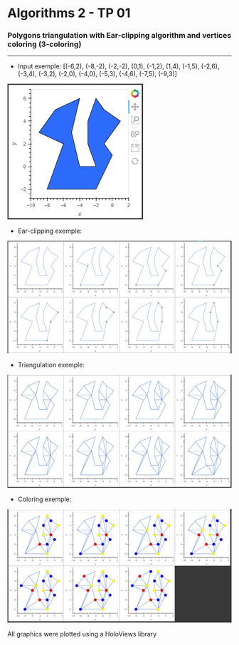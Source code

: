 # Algorithms 2 - TP 01

### Polygons triangulation with Ear-clipping algorithm and vertices coloring (3-coloring)
-------------------------
- Input exemple:
[(-6,2), (-8,-2), (-2,-2), (0,1), (-1,2), (1,4), (-1,5), (-2,6), (-3,4), (-3,2), (-2,0), (-4,0), (-5,3), (-4,6), (-7,5), (-9,3)]

![Polygon input plot](./exemples/input.jpeg)

- Ear-clipping exemple:

![Ear-clipping plot](./exemples/ear-clipping.jpg)

- Triangulation exemple:

![Triangulation plot](./exemples/triangulation.jpg)

- Coloring exemple:

![Coloring plot](./exemples/coloring.jpg)

All graphics were plotted using a HoloViews library
